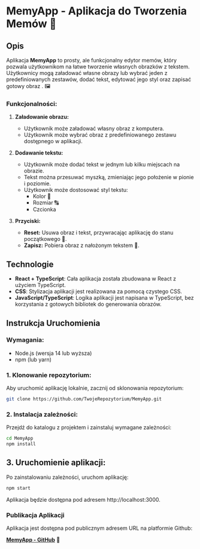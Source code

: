 # MemyApp - Aplikacja do Tworzenia Memów 🎨

## Opis

Aplikacja **MemyApp** to prosty, ale funkcjonalny edytor memów, który pozwala użytkownikom na łatwe tworzenie własnych obrazków z tekstem. Użytkownicy mogą załadować własne obrazy lub wybrać jeden z predefiniowanych zestawów, dodać tekst, edytować jego styl oraz zapisać gotowy obraz . 🖼️

### Funkcjonalności:
1. **Załadowanie obrazu:**
   - Użytkownik może załadować własny obraz z komputera.
   - Użytkownik może wybrać obraz z predefiniowanego zestawu dostępnego w aplikacji.

2. **Dodawanie tekstu:**
   - Użytkownik może dodać tekst w jednym lub kilku miejscach na obrazie.
   - Tekst można przesuwać myszką, zmieniając jego położenie w pionie i poziomie.
   - Użytkownik może dostosować styl tekstu:
     - Kolor 🎨
     - Rozmiar 🔠
     - Czcionka 

3. **Przyciski:**
   - **Reset:** Usuwa obraz i tekst, przywracając aplikację do stanu początkowego 🔄.
   - **Zapisz:** Pobiera obraz z nałożonym tekstem 💾.

## Technologie

- **React + TypeScript**: Cała aplikacja została zbudowana w React z użyciem TypeScript.
- **CSS**: Stylizacja aplikacji jest realizowana za pomocą czystego CSS.
- **JavaScript/TypeScript**: Logika aplikacji jest napisana w TypeScript, bez korzystania z gotowych bibliotek do generowania obrazów.

## Instrukcja Uruchomienia

### Wymagania:
- Node.js (wersja 14 lub wyższa)
- npm (lub yarn)

### 1. Klonowanie repozytorium:
Aby uruchomić aplikację lokalnie, zacznij od sklonowania repozytorium:

```bash
git clone https://github.com/TwojeRepozytorium/MemyApp.git
```

### 2. Instalacja zależności:

Przejdź do katalogu z projektem i zainstaluj wymagane zależności:

```bash
cd MemyApp
npm install
```

## 3. Uruchomienie aplikacji:

Po zainstalowaniu zależności, uruchom aplikację:

```bash
npm start
```
Aplikacja będzie dostępna pod adresem http://localhost:3000.

### Publikacja Aplikacji

Aplikacja jest dostępna pod publicznym adresem URL na platformie Github:

[**MemyApp - GitHub**](https://github.com/TwojeRepozytorium/MemyApp) 🔗
